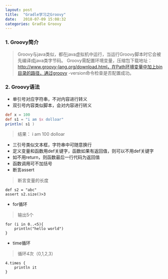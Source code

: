 ```yaml
---
layout: post
title:  "Gradle学习之Groovy"
date:   2018-07-09 15:08:32
categories: Gradle Groovy
---
```

### 1. Groovy简介
>Groovy与java类似，都在java虚拟机中运行，当运行Groovy脚本时它会被先编译成java类字节码。
>Groovy需配置环境变量，压缩包下载地址：http://www.groovy-lang.org/download.html，在Path环境变量中加上bin目录的路径，通过groovy -version命令检查是否配置成功。

### 2. Groovy语法
* 单引号对应字符串，不对内容进行转义
* 双引号内容类似脚本，会对内容进行转义
```groovy
def x = 100
def s1 = "i am $x dolloar"
println( s1 )
```
>结果：
    i am 100 dolloar
* 三引号类似文本框，字符串中可随意换行
* 定义变量和函数用def关键字，函数如果有返回值，则可以不用def关键字
* 如不用return，则函数最后一行代码为返回值
* 函数调用可不加括号
* 断言assert
>断言变量的长度
```
def s2 = "abc"
assert s2.size()>3
```
* for循环
>输出5个
```
for (i in 0..<5){
    println("hello world")
}
```
* time循环
>循环4次（0,1,2,3）
```
4.times {
    println it
}
```
